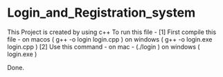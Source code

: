 # Login_and_Registration_system





This Project is created by using c++ 
To run this file - 
 [1] First compile this file - on macos ( g++ -o login login.cpp ) on windows ( g++ -o login.exe login.cpp )
 [2] Use this command - on mac - (./login )  on windows ( login.exe ) 

Done. 
